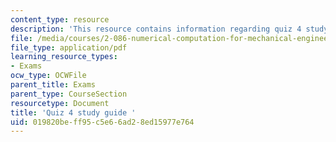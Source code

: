 ```yaml
---
content_type: resource
description: 'This resource contains information regarding quiz 4 study guide. '
file: /media/courses/2-086-numerical-computation-for-mechanical-engineers-fall-2012/019820beff95c5e66ad28ed15977e764_MIT2_086F12_quiz4_samples.pdf
file_type: application/pdf
learning_resource_types:
- Exams
ocw_type: OCWFile
parent_title: Exams
parent_type: CourseSection
resourcetype: Document
title: 'Quiz 4 study guide '
uid: 019820be-ff95-c5e6-6ad2-8ed15977e764
---
```

